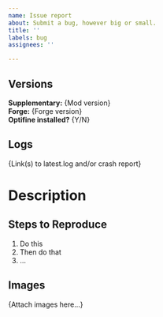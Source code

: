 ```yaml
---
name: Issue report
about: Submit a bug, however big or small.
title: ''
labels: bug
assignees: ''

---
```


## Versions
**Supplementary:** {Mod version}\
**Forge:** {Forge version}\
**Optifine installed?** {Y/N}

## Logs
{Link(s) to latest.log and/or crash report}

# Description

## Steps to Reproduce
 1. Do this
 2. Then do that
 3. ...

## Images
{Attach images here...}
